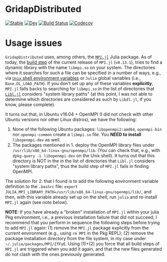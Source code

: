 # GridapDistributed

[![Stable](https://img.shields.io/badge/docs-stable-blue.svg)](https://gridap.github.io/GridapDistributed.jl/stable)
[![Dev](https://img.shields.io/badge/docs-dev-blue.svg)](https://gridap.github.io/GridapDistributed.jl/dev)
[![Build Status](https://travis-ci.com/gridap/GridapDistributed.jl.svg?branch=master)](https://travis-ci.com/gridap/GridapDistributed.jl)
[![Codecov](https://codecov.io/gh/gridap/GridapDistributed.jl/branch/master/graph/badge.svg)](https://codecov.io/gh/gridap/GridapDistributed.jl)


# Usage issues

`GridapDistributed` uses, among others, the [`MPI.jl`](https://github.com/JuliaParallel/MPI.jl) Julia package. As of today, the [build step](https://julialang.github.io/Pkg.jl/v1/creating-packages/index.html#Adding-a-build-step-to-the-package-1) of the current release of `MPI.jl` (`v0.13.1`), tries to find a dynamic library with the name `libmpi.so` on your system. The directories where it searches for such a file can be specified in a number of ways, e.g., via [`Unix` shell environment variables](https://github.com/JuliaParallel/MPI.jl/blob/v0.13.1/src/paths.jl) or `Julia` global variables (i.e., `Base.DL_LOAD_PATH`). If you don't set up any of these variables **explicitly**, `MPI.jl` falls backs to searching for `libmpi.so` in the list of directories that [`Libl.jl`](https://github.com/JuliaLang/julia/blob/v1.4.1/stdlib/Libdl/src/Libdl.jl) considers "system library paths" (at this point, I was not able to determine which directories are considered as such by `Libdl.jl`, if you know, please complete).

It turns out that, in Ubuntu v16.04 + OpenMPI (I did not check with other Ubuntu versions nor other Linux distros), we have the following:

1. None of the following Ubuntu packages: `libopenmpi2:amd64`, `openmpi-bin` nor `openmpi-common` create a `libmpi.so` file. You **NEED to install** `libopenmpi-dev` as well.
2. The packages mentioned in 1. deploy the OpenMPI library files under `/usr/lib/x86_64-linux-gnu/openmpi/lib`. (You can check that, e.g., with `dpkg-query -L libopenmpi-dev` on the Unix shell). It turns out that this directory is NOT in the in the list of directories that `Libl.jl` considers "system library paths", thus the build step of `MPI.jl` fails in finding OpenMPI.

The solution for 2. that I found is to add the following environment variable definition to the `.bashrc` file: `export JULIA_MPI_LIBRARY_PATH=/usr/lib/x86_64-linux-gnu/openmpi/lib/`, and then, with this variable already set up on the shell, run `julia` and re-install `MPI.jl` again (see note below).

**NOTE**: If you have already a "broken" installation of `MPI.jl` within your julia Pkg environment, i.e., a previous installation failure that did not succeed, I recommend that you perform in sequence the following steps before trying to add `MPI.jl` again: (1) remove the `MPI.jl` package explicitly from the current environment (e.g., using `rm MPI` in the Pkg REPL); (2) remove the package installation directory from the file system, in my case under `~/.julia/packages/MPI/ZfFyE`. Using (1)+(2) you force that all build steps of `MPI.jl` are triggered when you add it again, and that the new files generated do not clash with the ones previously generated.
